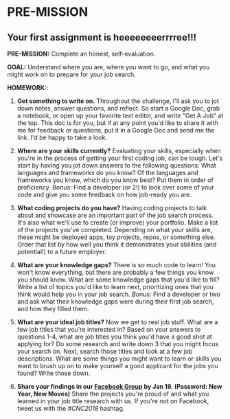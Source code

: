 # PRE-MISSION

## Your first assignment is heeeeeeeerrrree!!!

**PRE-MISSION:** Complete an honest, self-evaluation.

**GOAL:** Understand where you are, where you want to go, and what you might work on to prepare for your job search.

**HOMEWORK:**:

1. **Get something to write on.** Throughout the challenge, I'll ask you to jot down notes, answer questions, and reflect. So start a Google Doc, grab a notebook, or open up your favorite text editor, and write "Get A Job" at the top. This doc is for you, but if at any point you'd like to share it with me for feedback or questions, put it in a Google Doc and send me the link. I'd be happy to take a look.

2. **Where are your skills currently?** Evaluating your skills, especially when you're in the process of getting your first coding job, can be tough. Let's start by having you jot down answers to the following questions: What languages and frameworks do you know? Of the languages and frameworks you know, which do you know best? Put them in order of proficiency. *Bonus:* Find a developer (or 2!) to look over some of your code and give you some feedback on how job-ready you are.

3. **What coding projects do you have?** Having coding projects to talk about and showcase are an important part of the job search process. It's also what we'll use to create (or improve) your portfolio. Make a list of the projects you've completed. Depending on what your skills are, these might be deployed apps, toy projects, repos, or something else. Order that list by how well you think it demonstrates your abilities (and potential!) to a future employer.

4. **What are your knowledge gaps?** There is so much code to learn! You won't know everything, but there are probably a few things you know you should know. What are some knowledge gaps that you'd like to fill? Write a list of topics you'd like to learn next, prioritizing ones that you think would help you in your job search. *Bonus:* Find a developer or two and ask what their knowledge gaps were during their first job search, and how they filled them.

5. **What are your ideal job titles?** Now we get to real job stuff. What are a few job titles that you're interested in? Based on your answers to questions 1-4, what are job titles you think you'd have a good shot at applying for? Do some research and write down 3 that you might focus your search on. Next, search those titles and look at a few job descriptions. What are some things you might want to learn or skills you want to brush up on to make yourself a good applicant for the jobs you found? Write those down.

6. **Share your findings in our [Facebook Group](https://www.facebook.com/groups/cnc2018/) by Jan 19. (Password: New Year, New Moves)** Share the projects you're proud of and what you learned in your job title research with us. If you're not on Facebook, tweet us with the *#CNC2018* hashtag.